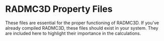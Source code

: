 # RADMC3D Property Files
These files are essential for the proper functioning of RADMC3D. If you've already compiled RADMC3D, these files should exist in your system. They are included here to highlight their importance in the calculations.